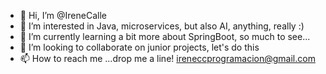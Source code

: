 - 👋 Hi, I’m @IreneCalle
- 👀 I’m interested in Java, microservices, but also AI, anything, really :)
- 🌱 I’m currently learning a bit more about SpringBoot, so much to see...
- 💞️ I’m looking to collaborate on junior projects, let's do this
- 📫 How to reach me ...drop me a line! ireneccprogramacion@gmail.com

<!---
IreneCalle/IreneCalle is a ✨ special ✨ repository because its `README.md` (this file) appears on your GitHub profile.
You can click the Preview link to take a look at your changes.
--->
